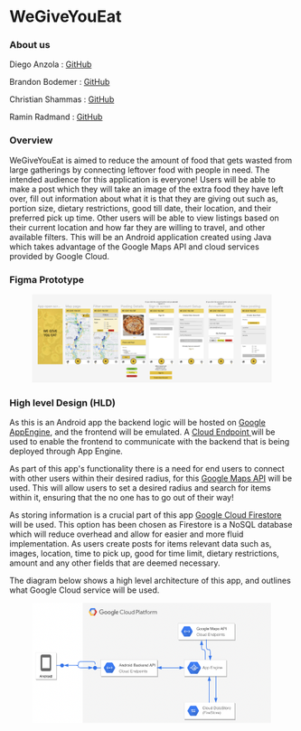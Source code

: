 # WeGiveYouEat

### About us

Diego Anzola : [GitHub](https://github.com/danzola01)

Brandon Bodemer : [GitHub](https://github.com/bbode837)

Christian Shammas : [GitHub](https://github.com/csham420)

Ramin Radmand : [GitHub](https://github.com/imraminradmand/)

### Overview

WeGiveYouEat is aimed to reduce the amount of food that gets wasted from large gatherings by connecting leftover food with people in need. The intended audience for this application is everyone! Users will be able to make a post which they will take an image of the extra food they have left over, fill out information about what it is that they are giving out such as, portion size, dietary restrictions, good till date, their location, and their preferred pick up time. Other users will be able to view listings based on their current location and how far they are willing to travel, and other available filters. This will be an Android application created using Java which takes advantage of the Google Maps API and cloud services provided by Google Cloud.

### Figma Prototype

<figure><img src=".gitbook/assets/Screen Shot 2022-09-28 at 6.41.22 PM.png" alt=""><figcaption></figcaption></figure>

### High level Design (HLD)

As this is an Android app the backend logic will be hosted on [Google AppEngine](https://cloud.google.com/appengine#section-2), and the frontend will be emulated. A [Cloud Endpoint ](https://cloud.google.com/endpoints/docs)will be used to enable the frontend to communicate with the backend that is being deployed through App Engine.

As part of this app's functionality there is a need for end users to connect with other users within their desired radius, for this [Google Maps API](https://developers.google.com/maps/documentation/android-sdk) will be used. This will allow users to set a desired radius and search for items within it, ensuring that the no one has to go out of their way!

As storing information is a crucial part of this app [Google Cloud Firestore](https://cloud.google.com/firestore#section-4) will be used. This option has been chosen as Firestore is a NoSQL database which will reduce overhead and allow for easier and more fluid implementation. As users create posts for items relevant data such as, images, location, time to pick up, good for time limit, dietary restrictions, amount and any other fields that are deemed necessary.

The diagram below shows a high level architecture of this app, and outlines what Google Cloud service will be used.&#x20;

<figure><img src=".gitbook/assets/Screen Shot 2022-09-22 at 11.38.52 PM.png" alt=""><figcaption></figcaption></figure>

